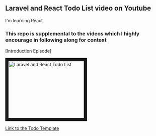 ## Laravel and React Todo List video on Youtube

I'm learning React

### This repo is supplemental to the videos which I highly encourage in following along for context

[Introduction Episode]

<a href="http://www.youtube.com/watch?feature=player_embedded&v=QZ7xFo2STYs
" target="_blank"><img src="http://img.youtube.com/vi/QZ7xFo2STYs/0.jpg"
alt="Laravel and React Todo List" width="240" height="180" border="10" /></a>

[Link to the Todo Template](https://gist.github.com/designatedcoder/3d4e0db6470ef25742ef5978493d90c6)

